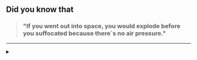 ## Did you know that

<h3>
  <blockquote>
<!--START_SECTION:debris-->                                                                                                                                                  
"If you went out into space, you would explode before you suffocated because there`s no air pressure."
<!--END_SECTION:debris-->
  </blockquote>
</h3>

-----

<details>
  <summary></summary>

<img src="https://github-readme-stats.vercel.app/api?show_icons=true&hide=issues&username=ekickx"> <img src="https://github-readme-stats.vercel.app/api/top-langs/?layout=compact&username=ekickx">

</details>
